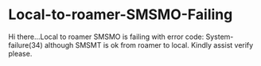 # Local-to-roamer-SMSMO-Failing
Hi there...Local to roamer SMSMO is failing with error code: System-failure(34) although SMSMT is ok from roamer to local. Kindly assist verify please.
